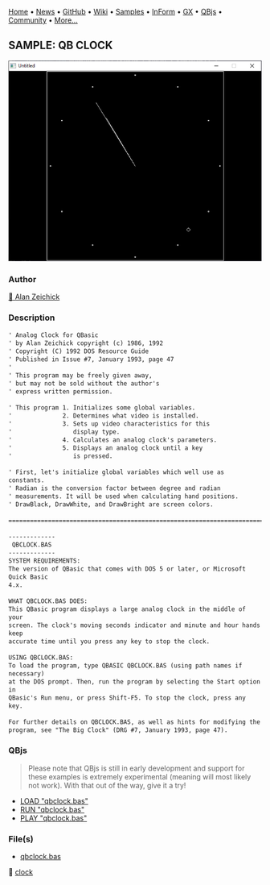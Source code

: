 [Home](https://qb64.com) • [News](../../news.md) • [GitHub](https://github.com/QB64Official/qb64) • [Wiki](https://github.com/QB64Official/qb64/wiki) • [Samples](../../samples.md) • [InForm](../../inform.md) • [GX](../../gx.md) • [QBjs](../../qbjs.md) • [Community](../../community.md) • [More...](../../more.md)

## SAMPLE: QB CLOCK

![qbclock.png](img/qbclock.png)

### Author

[🐝 Alan Zeichick](../alan-zeichick.md) 

### Description

```text
' Analog Clock for QBasic
' by Alan Zeichick copyright (c) 1986, 1992
' Copyright (C) 1992 DOS Resource Guide
' Published in Issue #7, January 1993, page 47
'
' This program may be freely given away,
' but may not be sold without the author's
' express written permission.
 
' This program 1. Initializes some global variables.
'              2. Determines what video is installed.
'              3. Sets up video characteristics for this
'                 display type.
'              4. Calculates an analog clock's parameters.
'              5. Displays an analog clock until a key
'                 is pressed.
 
' First, let's initialize global variables which well use as constants.
' Radian is the conversion factor between degree and radian
' measurements. It will be used when calculating hand positions.
' DrawBlack, DrawWhite, and DrawBright are screen colors.

==============================================================================

-------------
 QBCLOCK.BAS
-------------
SYSTEM REQUIREMENTS:
The version of QBasic that comes with DOS 5 or later, or Microsoft Quick Basic 
4.x.

WHAT QBCLOCK.BAS DOES:
This QBasic program displays a large analog clock in the middle of your 
screen. The clock's moving seconds indicator and minute and hour hands keep 
accurate time until you press any key to stop the clock.

USING QBCLOCK.BAS:
To load the program, type QBASIC QBCLOCK.BAS (using path names if necessary) 
at the DOS prompt. Then, run the program by selecting the Start option in 
QBasic's Run menu, or press Shift-F5. To stop the clock, press any key.

For further details on QBCLOCK.BAS, as well as hints for modifying the 
program, see "The Big Clock" (DRG #7, January 1993, page 47).
```

### QBjs

> Please note that QBjs is still in early development and support for these examples is extremely experimental (meaning will most likely not work). With that out of the way, give it a try!

* [LOAD "qbclock.bas"](https://v6p9d9t4.ssl.hwcdn.net/html/6029471/index.html?src=https://qb64.com/samples/qb-clock/src/qbclock.bas)
* [RUN "qbclock.bas"](https://v6p9d9t4.ssl.hwcdn.net/html/6029471/index.html?mode=auto&src=https://qb64.com/samples/qb-clock/src/qbclock.bas)
* [PLAY "qbclock.bas"](https://v6p9d9t4.ssl.hwcdn.net/html/6029471/index.html?mode=play&src=https://qb64.com/samples/qb-clock/src/qbclock.bas)

### File(s)

* [qbclock.bas](src/qbclock.bas)

🔗 [clock](../clock.md)
